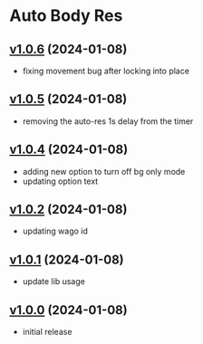 # Auto Body Res

## [v1.0.6](https://github.com/rbgdevx/auto-body-res/releases/tag/v1.0.6) (2024-01-08)

- fixing movement bug after locking into place

## [v1.0.5](https://github.com/rbgdevx/auto-body-res/releases/tag/v1.0.5) (2024-01-08)

- removing the auto-res 1s delay from the timer

## [v1.0.4](https://github.com/rbgdevx/auto-body-res/releases/tag/v1.0.4) (2024-01-08)

- adding new option to turn off bg only mode
- updating option text

## [v1.0.2](https://github.com/rbgdevx/auto-body-res/releases/tag/v1.0.2) (2024-01-08)

- updating wago id

## [v1.0.1](https://github.com/rbgdevx/auto-body-res/releases/tag/v1.0.1) (2024-01-08)

- update lib usage

## [v1.0.0](https://github.com/rbgdevx/auto-body-res/releases/tag/v1.0.0) (2024-01-08)

- initial release

